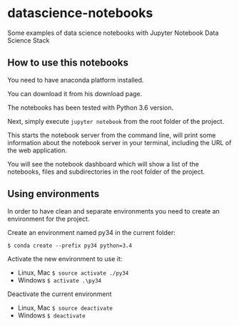 # datascience-notebooks
Some examples of data science notebooks with Jupyter Notebook Data Science Stack

## How to use this notebooks

You need to have anaconda platform installed.

You can download it from his download page.

The notebooks has been tested with Python 3.6 version.

Next, simply execute ```jupyter notebook``` from the root folder of the project.

This starts the notebook server from the command line, will print some information about the notebook server in your terminal, including the URL of the web application.

You will see the notebook dashboard which will show a list of the notebooks, files and subdirectories in the root folder of the project.

## Using environments

In order to have clean and separate environments you need to create an environment for the project.

Create an environment named py34 in the current folder:
```
$ conda create --prefix py34 python=3.4
```

Activate the new environment to use it:
* Linux, Mac ```$ source activate ./py34```
* Windows ```$ activate .\py34```

Deactivate the current environment
* Linux, Mac ```$ source deactivate```
* Windows ```$ deactivate```
